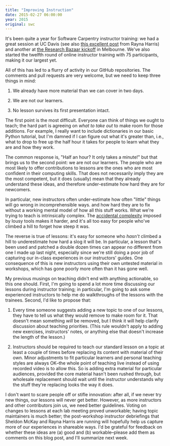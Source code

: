 ```yaml
---
title: "Improving Instruction"
date: 2015-02-27 06:00:00
year: 2015
original: swc
---
```

<p>
  It's been quite a year for Software Carpentry instructor training:
  we had a great session at UC Davis
  (see also <a href="http://neuro.plos.org/2015/02/12/effective-teaching-tips-from-a-train-the-trainers-workshop/">this excellent post</a>
  from Rayna Harris)
  and another at
  <a href="http://melbourne.resbaz.edu.au/post/110950818524/software-carpentry-set-to-explode-in-aus-nz">the Research Bazaar kickoff</a>
  in Melbourne.
  We've also started
  the twelfth round of online instructor training
  with 75 participants,
  making it our largest yet.
</p>
<p>
  All of this has led to a flurry of activity in our GitHub repositories.
  The comments and pull requests are very welcome,
  but we need to keep three things in mind:
</p>
<ol>
  <li>
    <p>
      We already have more material than we can cover in two days.
    </p>
  </li>
  <li>
    <p>
      We are not our learners.
    </p>
  </li>
  <li>
    <p>
      No lesson survives its first presentation intact.
    </p>
  </li>
</ol>
<p>
  The first point is the most difficult.
  Everyone can think of things we ought to teach;
  the hard part is agreeing on <em>what to take out</em> to make room for those additions.
  For example,
  I really want to include dictionaries in our basic Python tutorial,
  but I'm damned if I can figure out what it's greater than,
  i.e.,
  what to drop to free up the half hour it takes for people to learn
  what they are and how they work.
</p>
<p>
  The common response is, "Half an hour?  It only takes a minute!"
  but that brings us to the second point:
  we are not our learners.
  The people who are most likely to offer contributions to lessons
  are the ones who are most confident in their computing skills.
  That does not necessarily imply they are the most competent,
  but it does (usually) mean that they already understand these ideas,
  and therefore under-estimate how hard they are for newcomers.
</p>
<p>
  In particular,
  new instructors often under-estimate how often "little" things will go wrong in incomprehensible ways.
  and how hard they are to fix without a working mental model of how all this stuff works.
  What we're trying to teach is intrinsically complex.
  The <a href="https://en.wikipedia.org/wiki/No_Silver_Bullet">accidental complexity</a> imposed by lousy tools makes it harder,
  and it's all too easy for people who've climbed a hill to forget how steep it was.
</p>
<p>
  The reverse is true of lessons:
  it's easy for someone who <em>hasn't</em> climbed a hill to underestimate how hard a slog it will be.
  In particular,
  a lesson that's been used and patched a double dozen times
  can appear no different from one I made up last night,
  especially since we're still doing a poor job of capturing our in-class experiences
  in our instructors' guides.
  One consequence of this is new instructors using their own untested material in workshops,
  which has gone poorly more often than it has gone well.
</p>
<p>
  My previous musings on teaching
  didn't end with anything actionable,
  so this one should.
  First,
  I'm going to spend a lot more time discussing our lessons during instructor training;
  in particular,
  I'm going to ask some experienced instructors to help me do walkthroughs of the lessons
  with the trainees.
  Second,
  I'd like to propose that:
</p>
<ol>
  <li>
    <p>
      Every time someone suggests adding a new topic to one of our lessons,
      they have to tell us what they would remove to make room for it.
      That doesn't mean something <em>will</em> be removed,
      but I think it will help clarify discussion about teaching priorities.
      (This rule wouldn't apply to adding new exercises, instructors' notes,
      or anything else that doesn't increase the length of the lesson.)
    </p>
  </li>
  <li>
    <p>
      Instructors should be required to teach our standard lesson on a topic
      at least a couple of times
      before replacing its content with material of their own.
      Minor adjustments to fit particular learners and personal teaching styles are always OK–the
      whole point of teaching live instead of using recorded video is to allow this.
      So is adding extra material for particular audiences,
      provided the core material hasn't been rushed through,
      but wholesale replacement should wait until the instructor understands
      why the stuff they're replacing looks the way it does.
    </p>
  </li>
</ol>
<p>
  I don't want to scare people off or stifle innovation:
  after all,
  if we never try new things,
  our lessons will never get better.
  However,
  as more instructors and other contributors join us,
  we need better guidelines.
  Voting on changes to lessons at each lab meeting proved unworkable;
  having topic maintainers is much better;
  the 
  post-workshop
  instructor
  debriefings
  that Sheldon McKay and Rayna Harris are running will hopefully help us capture more of our experiences
  in shareable ways.
  I'd be grateful for feedback on whether these ideas are (a) good and (b) workable–please
  add them as comments on this blog post,
  and I'll summarize next week.
</p>
